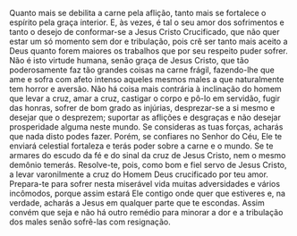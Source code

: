 Quanto mais se debilita a carne pela aflição, tanto mais se fortalece o espírito pela graça interior. E, às vezes, é tal o seu amor dos sofrimentos e tanto o desejo de conformar-se a Jesus Cristo Crucificado, que não quer estar um só momento sem dor e tribulação, pois crê ser tanto mais aceito a Deus quanto forem maiores os trabalhos que por seu respeito puder sofrer. Não é isto virtude humana, senão graça de Jesus Cristo, que tão poderosamente faz tão grandes coisas na carne frágil, fazendo-lhe que ame e sofra com afeto intenso aqueles mesmos males a que naturalmente tem horror e aversão. Não há coisa mais contrária à inclinação do homem que levar a cruz, amar a cruz, castigar o corpo e pô-lo em servidão, fugir das honras, sofrer de bom grado as injúrias, desprezar-se a si mesmo e desejar que o desprezem; suportar as aflições e desgraças e não desejar prosperidade alguma neste mundo. Se consideras as tuas forças, acharás que nada disto podes fazer. Porém, se confiares no Senhor do Céu, Ele te enviará celestial fortaleza e terás poder sobre a carne e o mundo. Se te armares do escudo da fé e do sinal da cruz de Jesus Cristo, nem o mesmo demônio temerás. Resolve-te, pois, como bom e fiel servo de Jesus Cristo, a levar varonilmente a cruz do Homem Deus crucificado por teu amor. Prepara-te para sofrer nesta miserável vida muitas adversidades e vários incômodos, porque assim estará Ele contigo onde quer que estiveres e, na verdade, acharás a Jesus em qualquer parte que te escondas. Assim convém que seja e não há outro remédio para minorar a dor e a tribulação dos males senão sofrê-las com resignação.